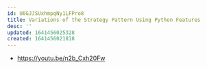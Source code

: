 ```yaml
---
id: U6GJJSUxhmpqNy1LFPro8
title: Variations of the Strategy Pattern Using Python Features
desc: ''
updated: 1641456025328
created: 1641456021818
---
```


- <https://youtu.be/n2b_Cxh20Fw>
